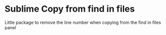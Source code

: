 Sublime Copy from find in files
===============================

Little package to remove the line number when copying from the find in files panel